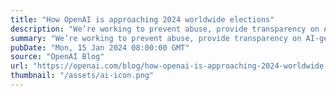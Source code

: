 ```yaml
---
title: "How OpenAI is approaching 2024 worldwide elections"
description: "We’re working to prevent abuse, provide transparency on AI-generated content, and improve access to accurate voting information."
summary: "We’re working to prevent abuse, provide transparency on AI-generated content, and improve access to accurate voting information."
pubDate: "Mon, 15 Jan 2024 08:00:00 GMT"
source: "OpenAI Blog"
url: "https://openai.com/blog/how-openai-is-approaching-2024-worldwide-elections"
thumbnail: "/assets/ai-icon.png"
---
```


